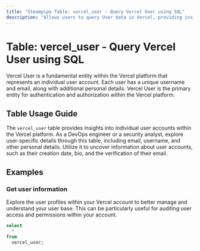 ```yaml
---
title: "Steampipe Table: vercel_user - Query Vercel User using SQL"
description: "Allows users to query User data in Vercel, providing insights into user account details, including email, username, name, and more."
---
```


# Table: vercel_user - Query Vercel User using SQL

Vercel User is a fundamental entity within the Vercel platform that represents an individual user account. Each user has a unique username and email, along with additional personal details. Vercel User is the primary entity for authentication and authorization within the Vercel platform.

## Table Usage Guide

The `vercel_user` table provides insights into individual user accounts within the Vercel platform. As a DevOps engineer or a security analyst, explore user-specific details through this table, including email, username, and other personal details. Utilize it to uncover information about user accounts, such as their creation date, bio, and the verification of their email.

## Examples

### Get user information
Explore the user profiles within your Vercel account to better manage and understand your user base. This can be particularly useful for auditing user access and permissions within your account.

```sql
select
  *
from
  vercel_user;
```